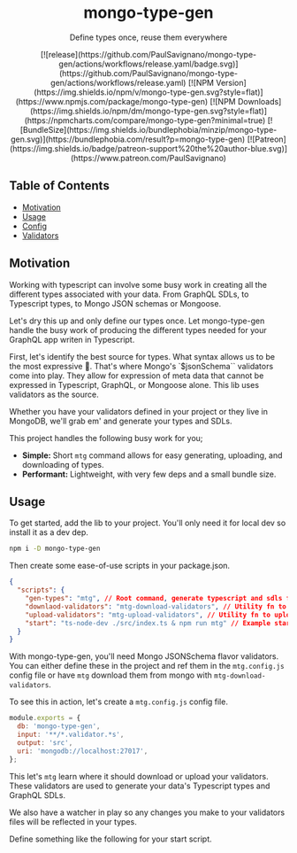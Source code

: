 <h1 align="center">mongo-type-gen</h1>

<div align="center" dir="auto">
  <p>Define types once, reuse them everywhere</p>
  [![release](https://github.com/PaulSavignano/mongo-type-gen/actions/workflows/release.yaml/badge.svg)](https://github.com/PaulSavignano/mongo-type-gen/actions/workflows/release.yaml)
  [![NPM Version](https://img.shields.io/npm/v/mongo-type-gen.svg?style=flat)](https://www.npmjs.com/package/mongo-type-gen)
  [![NPM Downloads](https://img.shields.io/npm/dm/mongo-type-gen.svg?style=flat)](https://npmcharts.com/compare/mongo-type-gen?minimal=true)
  [![BundleSize](https://img.shields.io/bundlephobia/minzip/mongo-type-gen.svg)](https://bundlephobia.com/result?p=mongo-type-gen)
  [![Patreon](https://img.shields.io/badge/patreon-support%20the%20author-blue.svg)](https://www.patreon.com/PaulSavignano)
</div>

## Table of Contents

- [Motivation](#motivation)
- [Usage](#usage)
- [Config](#config)
- [Validators](#validators)

## Motivation

Working with typescript can involve some busy work in creating all the different types associated with your data. From GraphQL SDLs, to Typescript types, to Mongo JSON schemas or Mongoose.

Let's dry this up and only define our types once. Let mongo-type-gen handle the busy work of producing the different types needed for your GraphQL app writen in Typescript.

First, let's identify the best source for types. What syntax allows us to be the most expressive 🤔. That's where Mongo's `$jsonSchema`` validators come into play. They allow for expression of meta data that cannot be expressed in Typescript, GraphQL, or Mongoose alone. This lib uses validators as the source.

Whether you have your validators defined in your project or they live in MongoDB, we'll grab em' and generate your types and SDLs.

This project handles the following busy work for you;

- **Simple:** Short `mtg` command allows for easy generating, uploading, and downloading of types.
- **Performant:** Lightweight, with very few deps and a small bundle size.

## Usage

To get started, add the lib to your project. You'll only need it for local dev so install it as a dev dep.

```bash
npm i -D mongo-type-gen
```

Then create some ease-of-use scripts in your package.json.

```json
{
  "scripts": {
    "gen-types": "mtg", // Root command, generate typescript and sdls from your **.validators.ts files
    "downlaod-validators": "mtg-download-validators", // Utility fn to grag your validators from Mongo
    "upload-validators": "mtg-upload-validators", // Utility fn to upload your local validators to Mongo
    "start": "ts-node-dev ./src/index.ts & npm run mtg" // Example start scripts
  }
}
```

With mongo-type-gen, you'll need Mongo JSONSchema flavor validators. You can either define these in the project and ref them in the `mtg.config.js` config file or have `mtg` download them from mongo with `mtg-download-validators`.

To see this in action, let's create a `mtg.config.js` config file.

```js
module.exports = {
  db: 'mongo-type-gen',
  input: '**/*.validator.*s',
  output: 'src',
  uri: 'mongodb://localhost:27017',
};
```

This let's `mtg` learn where it should download or upload your validators. These validators are used to generate your data's Typescript types and GraphQL SDLs.

We also have a watcher in play so any changes you make to your validators files will be reflected in your types.

Define something like the following for your start script.
